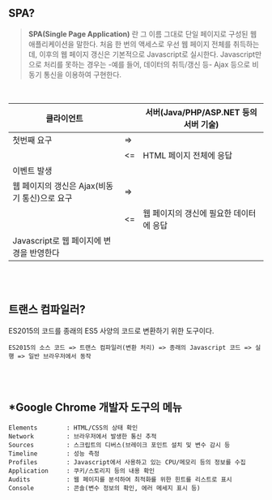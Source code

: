 ## SPA?
>**SPA(Single Page Application)** 란 그 이름 그대로 단일 페이지로 구성된 웹 애플리케이션을 말한다. 처음 한 번의 액세스로 우선 웹 페이지 전체를 취득하는데, 이후의 웹 페이지 갱신은 기본적으로 Javascript로 실시한다. Javascript만으로 처리를 못하는 경우는 -예를 들어, 데이터의 취득/갱신 등- Ajax 등으로 비동기 통신을 이용하여 구현한다.

<br/>

|클라이언트| |서버(Java/PHP/ASP.NET 등의 서버 기술)|
|--------|--------|--------|
|첫번째 요구| => | |
| | <= | HTML 페이지 전체에 응답
| 이벤트 발생 | | |
|웹 페이지의 갱신은 Ajax(비동기 통신)으로 요구 | => | |
| | <= | 웹 페이지의 갱신에 필요한 데이터에 응답 |
|Javascript로 웹 페이지에 변경을 반영한다| | |


<br/><br/>
## 트랜스 컴파일러?
ES2015의 코드를 종래의 ES5 사양의 코드로 변환하기 위한 도구이다.

~~~
ES2015의 소스 코드 => 트랜스 컴파일러(변환 처리) => 종래의 Javascript 코드 => 실행 => 일반 브라우저에서 동작 
~~~
<br/><br/>
## *Google Chrome 개발자 도구의 메뉴

~~~
Elements		: HTML/CSS의 상태 확인
Network			: 브라우저에서 발생한 통신 추적
Sources			: 스크립트의 디버스(브레이크 포인트 설치 및 변수 감시 등
Timeline		: 성능 측정
Profiles		: Javascript에서 사용하고 있는 CPU/메모리 등의 정보를 수집
Application		: 쿠키/스토리지 등의 내용 확인
Audits			: 웹 페이지를 분석하여 최적화를 위한 힌트를 리스트로 표시
Console			: 콘솔(변수 정보의 확인, 에러 메세지 표시 등) 
~~~
<br/><br/>
